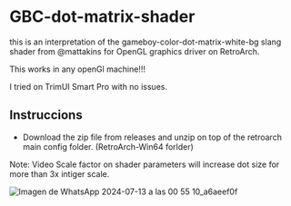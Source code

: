 # GBC-dot-matrix-shader
this is an interpretation of the gameboy-color-dot-matrix-white-bg slang shader from @mattakins for OpenGL graphics driver on RetroArch.

This works in any openGl machine!!!

I tried on TrimUI Smart Pro with no issues.

## Instruccions 

- Download the zip file from releases and unzip on top of the retroarch main config folder. (RetroArch-Win64 forlder)

Note: Video Scale factor on shader parameters will increase dot size for more than 3x intiger scale. 

![Imagen de WhatsApp 2024-07-13 a las 00 55 10_a6aeef0f](https://github.com/user-attachments/assets/8582c4ea-8988-4fe6-9109-b62824e7e9d6)



